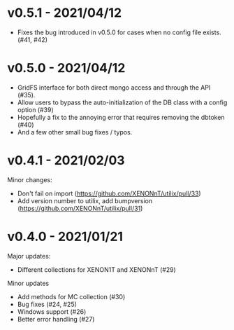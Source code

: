 v0.5.1 - 2021/04/12
======
 * Fixes the bug introduced in v0.5.0 for cases when no config file exists. (#41, #42)


v0.5.0 - 2021/04/12
======
 * GridFS interface for both direct mongo access and through the API (#35).
 * Allow users to bypass the auto-initialization of the DB class with a config option (#39)
 * Hopefully a fix to the annoying error that requires removing the dbtoken (#40)
 * And a few other small bug fixes / typos.

v0.4.1 - 2021/02/03
======
Minor changes:
  - Don't fail on import (https://github.com/XENONnT/utilix/pull/33)
  - Add version number to utilix, add bumpversion (https://github.com/XENONnT/utilix/pull/31)


v0.4.0 - 2021/01/21
======
Major updates:
- Different collections for XENON1T and XENONnT (#29)

Minor updates
- Add methods for MC collection (#30)
- Bug fixes (#24, #25)
- Windows support (#26)
- Better error handling (#27)
